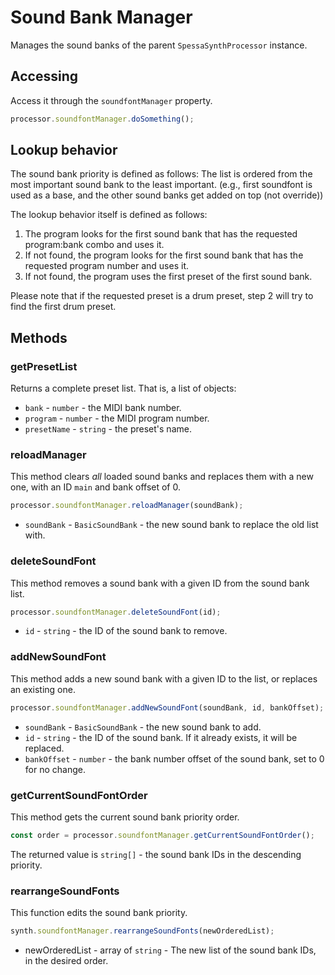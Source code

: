 # Sound Bank Manager
Manages the sound banks of the parent `SpessaSynthProcessor` instance.

## Accessing
Access it through the `soundfontManager` property.
```js
processor.soundfontManager.doSomething();
```

## Lookup behavior
The sound bank priority is defined as follows:
The list is ordered from the most important sound bank to the least important.
(e.g., first soundfont is used as a base, and the other sound banks get added on top (not override))

The lookup behavior itself is defined as follows:
1. The program looks for the first sound bank that has the requested program:bank combo and uses it.
2. If not found, the program looks for the first sound bank that has the requested program number and uses it.
3. If not found, the program uses the first preset of the first sound bank.

Please note that if the requested preset is a drum preset, step 2 will try to find the first drum preset.

## Methods
### getPresetList
Returns a complete preset list.
That is, a list of objects:
- `bank` - `number` - the MIDI bank number.
- `program` - `number` - the MIDI program number.
- `presetName` - `string` - the preset's name.

### reloadManager
This method clears _all_ loaded sound banks and replaces them with a new one, 
with an ID `main` and bank offset of 0.

```js
processor.soundfontManager.reloadManager(soundBank);
```
- `soundBank` - `BasicSoundBank` - the new sound bank to replace the old list with.

### deleteSoundFont
This method removes a sound bank with a given ID from the sound bank list.

```js
processor.soundfontManager.deleteSoundFont(id);
```
- `id` - `string` - the ID of the sound bank to remove.

### addNewSoundFont
This method adds a new sound bank with a given ID to the list,
or replaces an existing one.

```js
processor.soundfontManager.addNewSoundFont(soundBank, id, bankOffset);
```
- `soundBank` - `BasicSoundBank` - the new sound bank to add.
- `id` - `string` - the ID of the sound bank. If it already exists, it will be replaced.
- `bankOffset` - `number` - the bank number offset of the sound bank, set to 0 for no change.

### getCurrentSoundFontOrder
This method gets the current sound bank priority order.

```js
const order = processor.soundfontManager.getCurrentSoundFontOrder();
```
The returned value is `string[]` - the sound bank IDs in the descending priority.

### rearrangeSoundFonts
This function edits the sound bank priority.

```js
synth.soundfontManager.rearrangeSoundFonts(newOrderedList);
```

- newOrderedList - array of `string` - The new list of the sound bank IDs, in the desired order.